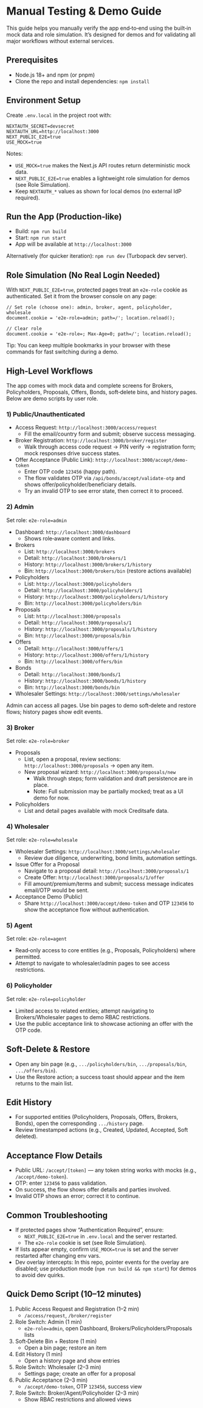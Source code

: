 # Manual Testing & Demo Guide

This guide helps you manually verify the app end‑to‑end using the built‑in mock data and role simulation. It’s designed for demos and for validating all major workflows without external services.

## Prerequisites

- Node.js 18+ and npm (or pnpm)
- Clone the repo and install dependencies: `npm install`

## Environment Setup

Create `.env.local` in the project root with:

```
NEXTAUTH_SECRET=devsecret
NEXTAUTH_URL=http://localhost:3000
NEXT_PUBLIC_E2E=true
USE_MOCK=true
```

Notes:
- `USE_MOCK=true` makes the Next.js API routes return deterministic mock data.
- `NEXT_PUBLIC_E2E=true` enables a lightweight role simulation for demos (see Role Simulation).
- Keep `NEXTAUTH_*` values as shown for local demos (no external IdP required).

## Run the App (Production‑like)

- Build: `npm run build`
- Start: `npm run start`
- App will be available at `http://localhost:3000`

Alternatively (for quicker iteration): `npm run dev` (Turbopack dev server).

## Role Simulation (No Real Login Needed)

With `NEXT_PUBLIC_E2E=true`, protected pages treat an `e2e-role` cookie as authenticated. Set it from the browser console on any page:

```
// Set role (choose one): admin, broker, agent, policyholder, wholesale
document.cookie = 'e2e-role=admin; path=/'; location.reload();

// Clear role
document.cookie = 'e2e-role=; Max-Age=0; path=/'; location.reload();
```

Tip: You can keep multiple bookmarks in your browser with these commands for fast switching during a demo.

## High‑Level Workflows

The app comes with mock data and complete screens for Brokers, Policyholders, Proposals, Offers, Bonds, soft‑delete bins, and history pages. Below are demo scripts by user role.

### 1) Public/Unauthenticated

- Access Request: `http://localhost:3000/access/request`
  - Fill the email/country form and submit; observe success messaging.
- Broker Registration: `http://localhost:3000/broker/register`
  - Walk through access code request → PIN verify → registration form; mock responses drive success states.
- Offer Acceptance (Public Link): `http://localhost:3000/accept/demo-token`
  - Enter OTP code `123456` (happy path).
  - The flow validates OTP via `/api/bonds/accept/validate-otp` and shows offer/policyholder/beneficiary details.
  - Try an invalid OTP to see error state, then correct it to proceed.

### 2) Admin

Set role: `e2e-role=admin`

- Dashboard: `http://localhost:3000/dashboard`
  - Shows role‑aware content and links.
- Brokers
  - List: `http://localhost:3000/brokers`
  - Detail: `http://localhost:3000/brokers/1`
  - History: `http://localhost:3000/brokers/1/history`
  - Bin: `http://localhost:3000/brokers/bin` (restore actions available)
- Policyholders
  - List: `http://localhost:3000/policyholders`
  - Detail: `http://localhost:3000/policyholders/1`
  - History: `http://localhost:3000/policyholders/1/history`
  - Bin: `http://localhost:3000/policyholders/bin`
- Proposals
  - List: `http://localhost:3000/proposals`
  - Detail: `http://localhost:3000/proposals/1`
  - History: `http://localhost:3000/proposals/1/history`
  - Bin: `http://localhost:3000/proposals/bin`
- Offers
  - Detail: `http://localhost:3000/offers/1`
  - History: `http://localhost:3000/offers/1/history`
  - Bin: `http://localhost:3000/offers/bin`
- Bonds
  - Detail: `http://localhost:3000/bonds/1`
  - History: `http://localhost:3000/bonds/1/history`
  - Bin: `http://localhost:3000/bonds/bin`
- Wholesaler Settings: `http://localhost:3000/settings/wholesaler`

Admin can access all pages. Use bin pages to demo soft‑delete and restore flows; history pages show edit events.

### 3) Broker

Set role: `e2e-role=broker`

- Proposals
  - List, open a proposal, review sections: `http://localhost:3000/proposals` → open any item.
  - New proposal wizard: `http://localhost:3000/proposals/new`
    - Walk through steps; form validation and draft persistence are in place.
    - Note: Full submission may be partially mocked; treat as a UI demo for now.
- Policyholders
  - List and detail pages available with mock Creditsafe data.

### 4) Wholesaler

Set role: `e2e-role=wholesale`

- Wholesaler Settings: `http://localhost:3000/settings/wholesaler`
  - Review due diligence, underwriting, bond limits, automation settings.
- Issue Offer for a Proposal
  - Navigate to a proposal detail: `http://localhost:3000/proposals/1`
  - Create Offer: `http://localhost:3000/proposals/1/offer`
  - Fill amount/premium/terms and submit; success message indicates email/OTP would be sent.
- Acceptance Demo (Public)
  - Share `http://localhost:3000/accept/demo-token` and OTP `123456` to show the acceptance flow without authentication.

### 5) Agent

Set role: `e2e-role=agent`

- Read‑only access to core entities (e.g., Proposals, Policyholders) where permitted.
- Attempt to navigate to wholesaler/admin pages to see access restrictions.

### 6) Policyholder

Set role: `e2e-role=policyholder`

- Limited access to related entities; attempt navigating to Brokers/Wholesaler pages to demo RBAC restrictions.
- Use the public acceptance link to showcase actioning an offer with the OTP code.

## Soft‑Delete & Restore

- Open any bin page (e.g., `.../policyholders/bin`, `.../proposals/bin`, `.../offers/bin`).
- Use the Restore action; a success toast should appear and the item returns to the main list.

## Edit History

- For supported entities (Policyholders, Proposals, Offers, Brokers, Bonds), open the corresponding `.../history` page.
- Review timestamped actions (e.g., Created, Updated, Accepted, Soft deleted).

## Acceptance Flow Details

- Public URL: `/accept/[token]` — any token string works with mocks (e.g., `/accept/demo-token`).
- OTP: enter `123456` to pass validation.
- On success, the flow shows offer details and parties involved.
- Invalid OTP shows an error; correct it to continue.

## Common Troubleshooting

- If protected pages show “Authentication Required”, ensure:
  - `NEXT_PUBLIC_E2E=true` in `.env.local` and the server restarted.
  - The `e2e-role` cookie is set (see Role Simulation).
- If lists appear empty, confirm `USE_MOCK=true` is set and the server restarted after changing env vars.
- Dev overlay intercepts: In this repo, pointer events for the overlay are disabled; use production mode (`npm run build && npm start`) for demos to avoid dev quirks.

## Quick Demo Script (10–12 minutes)

1) Public Access Request and Registration (1–2 min)
   - `/access/request`, `/broker/register`
2) Role Switch: Admin (1 min)
   - `e2e-role=admin`, open Dashboard, Brokers/Policyholders/Proposals lists
3) Soft‑Delete Bin + Restore (1 min)
   - Open a bin page; restore an item
4) Edit History (1 min)
   - Open a history page and show entries
5) Role Switch: Wholesaler (2–3 min)
   - Settings page; create an offer for a proposal
6) Public Acceptance (2–3 min)
   - `/accept/demo-token`, OTP `123456`, success view
7) Role Switch: Broker/Agent/Policyholder (2–3 min)
   - Show RBAC restrictions and allowed views

